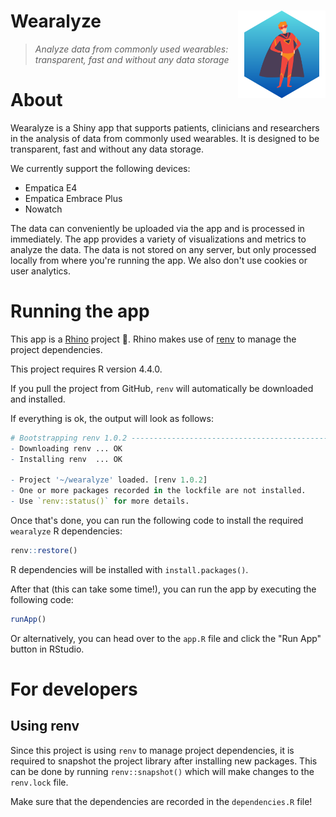 # Wearalyze <img src="app/static/logos/wearalyze.png" align="right" alt="Rhino logo" style="height: 140px;">
> _Analyze data from commonly used wearables: transparent, fast and without any data storage_

# About

Wearalyze is a Shiny app that supports patients, clinicians and researchers in the analysis of data from commonly used wearables. It is designed to be transparent, fast and without any data storage. 

We currently support the following devices:
* Empatica E4
* Empatica Embrace Plus
* Nowatch

The data can conveniently be uploaded via the app and is processed in immediately. The app provides a variety of visualizations and metrics to analyze the data. The data is not stored on any server, but only processed locally from where you're running the app. We also don't use cookies or user analytics.

# Running the app

This app is a [Rhino](https://github.com/Appsilon/rhino) project 🦏. Rhino makes use of [renv](https://rstudio.github.io/renv/index.html) to manage the project dependencies.

This project requires R version 4.4.0.

If you pull the project from GitHub, `renv` will automatically be downloaded and installed. 

If everything is ok, the output will look as follows:

```r
# Bootstrapping renv 1.0.2 ---------------------------------------------------
- Downloading renv ... OK
- Installing renv  ... OK

- Project '~/wearalyze' loaded. [renv 1.0.2]
- One or more packages recorded in the lockfile are not installed.
- Use `renv::status()` for more details.
```

Once that's done, you can run the following code to install the required `wearalyze` R dependencies:

```r
renv::restore()
```

R dependencies will be installed with `install.packages()`.

After that (this can take some time!), you can run the app by executing the following code:

```r
runApp()
```

Or alternatively, you can head over to the `app.R` file and click the "Run App" button in RStudio. 

# For developers

## Using renv

Since this project is using `renv` to manage project dependencies, it is required to snapshot the project library after installing new packages. This can be done by running `renv::snapshot()` which will make changes to the `renv.lock` file. 

Make sure that the dependencies are recorded in the `dependencies.R` file! 
